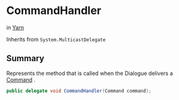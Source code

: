 # CommandHandler

 in [Yarn](/api/csharp/yarn.md)

Inherits from `System.MulticastDelegate`

## Summary


Represents the method that is called when the Dialogue delivers a
<a href="yarn.command.md">Command</a> .


```csharp
public delegate void CommandHandler(Command command);
```


